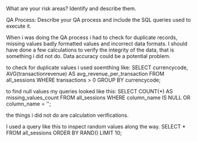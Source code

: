 What are your risk areas? Identify and describe them.



QA Process:
Describe your QA process and include the SQL queries used to execute it.

When i was doing the QA process i had to check for duplicate records, missing values
badly formatted values and incorrect data formats. I should have done a few calculations to verify the 
integrity of the data, that is something i did not do. Data accuracy could be a potential problem.

to check for duplicate values i used soemthing like:
SELECT currencycode, AVG(transactionrevenue) AS avg_revenue_per_transaction
FROM all_sessions
WHERE transactions > 0
GROUP BY currencycode;

to find null values my queries looked like this:
SELECT COUNT(*) AS missing_values_count
FROM all_sessions
WHERE column_name IS NULL OR column_name = '';

the things i did not do are calculation verifications.

I used a query like this to inspect random values along the way.
SELECT *
FROM all_sessions
ORDER BY RAND()
LIMIT 10;